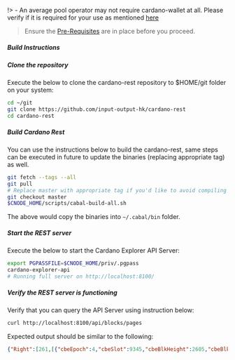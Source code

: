 !> - An average pool operator may not require cardano-wallet at all. Please verify if it is required for your use as mentioned [here](../build.md#components)

>Ensure the [Pre-Requisites](../basics.md#pre-requisites) are in place before you proceed.

##### Build Instructions

##### Clone the repository

Execute the below to clone the cardano-rest repository to $HOME/git folder on your system:

``` bash
cd ~/git
git clone https://github.com/input-output-hk/cardano-rest
cd cardano-rest
```

##### Build Cardano Rest

You can use the instructions below to build the cardano-rest, same steps can be executed in future to update the binaries (replacing appropriate tag) as well.

``` bash
git fetch --tags --all
git pull
# Replace master with appropriate tag if you'd like to avoid compiling against master
git checkout master
$CNODE_HOME/scripts/cabal-build-all.sh
```
The above would copy the binaries into `~/.cabal/bin` folder.

##### Start the REST server

Execute the below to start the Cardano Explorer API Server:

``` bash
export PGPASSFILE=$CNODE_HOME/priv/.pgpass
cardano-explorer-api
# Running full server on http://localhost:8100/
```

##### Verify the REST server is functioning

Verify that you can query the API Server using instruction below:

``` bash
curl http://localhost:8100/api/blocks/pages
```

Expected output should be similar to the following:

```json
{"Right":[261,[{"cbeEpoch":4,"cbeSlot":9345,"cbeBlkHeight":2605,"cbeBlkHash":"9026612cfa53b7f8a84ff62c4e897830db9ab6ce24b19e0059f4b4db7a14c0f9","cbeTimeIssued":1587974365,"cbeTxNum":0,"cbeTotalSent":{"getCoin":"0"},"cbeSize":631,"cbeBlockLead":"464835a0904109be93d7996b9b4acc486f6c8f75a595b2c4392f9521","cbeBlockLead":"a18aa0130f67053ed1cb346813054e160687a8ee7602a549f8ae165b","cbeFees":{"getCoin":"0"}}]]}
```

